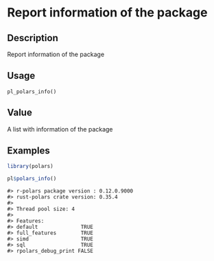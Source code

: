 
# Report information of the package

## Description

Report information of the package

## Usage

<pre><code class='language-R'>pl_polars_info()
</code></pre>

## Value

A list with information of the package

## Examples

``` r
library(polars)

pl$polars_info()
```

    #> r-polars package version : 0.12.0.9000
    #> rust-polars crate version: 0.35.4
    #> 
    #> Thread pool size: 4 
    #> 
    #> Features:                         
    #> default              TRUE
    #> full_features        TRUE
    #> simd                 TRUE
    #> sql                  TRUE
    #> rpolars_debug_print FALSE
